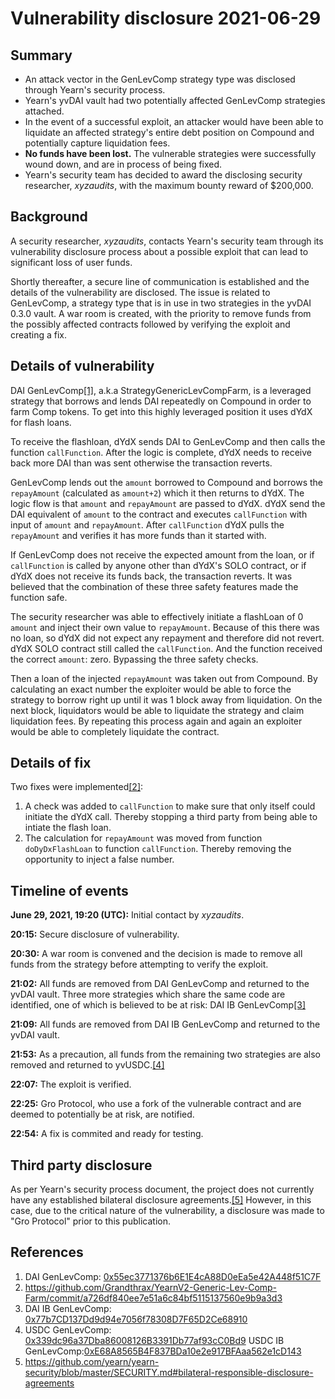 # Vulnerability disclosure 2021-06-29

## Summary

- An attack vector in the GenLevComp strategy type was disclosed through Yearn's security process.
- Yearn's yvDAI vault had two potentially affected GenLevComp strategies attached. 
- In the event of a successful exploit, an attacker would have been able to liquidate an affected strategy's entire debt position on Compound and potentially capture liquidation fees.
- **No funds have been lost.** The vulnerable strategies were successfully wound down, and are in process of being fixed.
- Yearn's security team has decided to award the disclosing security researcher, _xyzaudits_, with the maximum bounty reward of $200,000. 

## Background

A security researcher, _xyzaudits_, contacts Yearn's security team through its vulnerability disclosure process about a possible exploit that can lead to significant loss of user funds.

Shortly thereafter, a secure line of communication is established and the details of the vulnerability are disclosed. The issue is related to GenLevComp, a strategy type that is in use in two strategies in the yvDAI 0.3.0 vault. A war room is created, with the priority to remove funds from the possibly affected contracts followed by verifying the exploit and creating a fix. 

## Details of vulnerability

DAI GenLevComp[[1]](#References), a.k.a StrategyGenericLevCompFarm, is a leveraged strategy that borrows and lends DAI repeatedly on Compound in order to farm Comp tokens. To get into this highly leveraged position it uses dYdX for flash loans.

To receive the flashloan, dYdX sends DAI to GenLevComp and then calls the function `callFunction`. After the logic is complete, dYdX needs to receive back more DAI than was sent otherwise the transaction reverts.

GenLevComp lends out the `amount` borrowed to Compound and borrows the `repayAmount` (calculated as `amount+2`) which it then returns to dYdX. The logic flow is that `amount` and `repayAmount` are passed to dYdX. dYdX send the DAI equivalent of `amount` to the contract and executes `callFunction` with input of `amount` and `repayAmount`. After `callFunction` dYdX pulls the `repayAmount` and verifies it has more funds than it started with.

If GenLevComp does not receive the expected amount from the loan, or if `callFunction` is called by anyone other than dYdX's SOLO contract, or if dYdX does not receive its funds back, the transaction reverts. It was believed that the combination of these three safety features made the function safe.

The security researcher was able to effectively initiate a flashLoan of 0 `amount` and inject their own value to `repayAmount`. Because of this there was no loan, so dYdX did not expect any repayment and therefore did not revert. dYdX SOLO contract still called the `callFunction`. And the function received the correct `amount`: zero. Bypassing the three safety checks. 

Then a loan of the injected `repayAmount` was taken out from Compound. By calculating an exact number the exploiter would be able to force the strategy to borrow right up until it was 1 block away from liquidation. On the next block, liquidators would be able to liquidate the strategy and claim liquidation fees. By repeating this process again and again an exploiter would be able to completely liquidate the contract.

## Details of fix

Two fixes were implemented[[2]](#References):

1. A check was added to `callFunction` to make sure that only itself could initiate the dYdX call. Thereby stopping a third party from being able to intiate the flash loan.
2. The calculation for `repayAmount` was moved from function `doDyDxFlashLoan` to function `callFunction`. Thereby removing the opportunity to inject a false number.

## Timeline of events

**June 29, 2021, 19:20 (UTC):** Initial contact by _xyzaudits_.

**20:15:** Secure disclosure of vulnerability.

**20:30:** A war room is convened and the decision is made to remove all funds from the strategy before attempting to verify the exploit.  

**21:02:** All funds are removed from DAI GenLevComp and returned to the yvDAI vault. Three more strategies which share the same code are identified, one of which is believed to be at risk: DAI IB GenLevComp[[3]](#References)

**21:09:** All funds are removed from DAI IB GenLevComp and returned to the yvDAI vault.

**21:53:** As a precaution, all funds from the remaining two strategies are also removed and returned to yvUSDC.[[4]](#References)

**22:07:** The exploit is verified. 

**22:25:** Gro Protocol, who use a fork of the vulnerable contract and are deemed to potentially be at risk, are notified.

**22:54:** A fix is commited and ready for testing.

## Third party disclosure

As per Yearn's security process document, the project does not currently have any established bilateral disclosure agreements.[[5]](#References) However, in this case, due to the critical nature of the vulnerability, a disclosure was made to "Gro Protocol" prior to this publication.

## References

1. DAI GenLevComp: [0x55ec3771376b6E1E4cA88D0eEa5e42A448f51C7F](https://etherscan.io/address/0x55ec3771376b6E1E4cA88D0eEa5e42A448f51C7F#code)
2. https://github.com/Grandthrax/YearnV2-Generic-Lev-Comp-Farm/commit/a726df840ee7e51a6c84bf5115137560e9b9a3d3
3. DAI IB GenLevComp: [0x77b7CD137Dd9d94e7056f78308D7F65D2Ce68910](https://etherscan.io/address/0x77b7CD137Dd9d94e7056f78308D7F65D2Ce68910#code) 
4. USDC GenLevComp: [0x339dc96a37Dba86008126B3391Db77af93cC0Bd9](https://etherscan.io/address/0x339dc96a37Dba86008126B3391Db77af93cC0Bd9#code)
   USDC IB GenLevComp:[0xE68A8565B4F837BDa10e2e917BFAaa562e1cD143](https://etherscan.io/address/0xE68A8565B4F837BDa10e2e917BFAaa562e1cD143#code) 
5. https://github.com/yearn/yearn-security/blob/master/SECURITY.md#bilateral-responsible-disclosure-agreements
